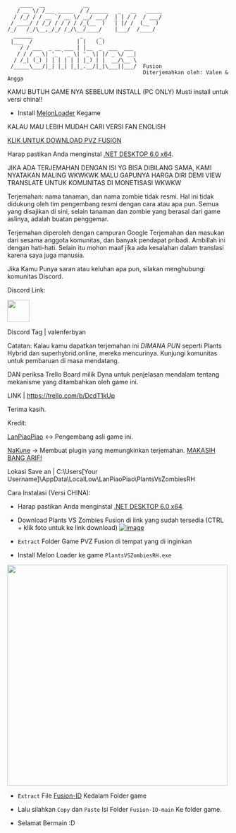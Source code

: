 ```
    ____  __            __                       
   / __ \/ /___ _____  / /______   _   __   _____
  / /_/ / / __ `/ __ \/ __/ ___/  | | / /  / ___/
 / ____/ / /_/ / / / / /_(__  )   | |/ /  (__  ) 
/_/   /_/\__,_/_/ /_/\__/____/    |___/  /____/                                                   
  ______               _     _           
 |___  /              | |   (_)          
    / / ___  _ __ ___ | |__  _  ___  ___ 
   / / / _ \| '_ ` _ \| '_ \| |/ _ \/ __|
  / /_| (_) | | | | | | |_) | |  __/\__ \
 /_____\___/|_| |_| |_|_.__/|_|\___||___/  Fusion
                                           Diterjemahkan oleh: Valen & Angga
```
KAMU BUTUH GAME NYA SEBELUM INSTALL
(PC ONLY)
Musti install untuk versi china!!

- Install [MelonLoader](https://github.com/HerpDerpinstine/MelonLoader/releases/latest/download/MelonLoader.Installer.exe) Kegame


KALAU MAU LEBIH MUDAH CARI VERSI FAN ENGLISH

[KLIK UNTUK DOWNLOAD PVZ FUSION](https://rentry.co/playfusion)


Harap pastikan Anda menginstal [.NET DESKTOP 6.0 x64](https://dotnet.microsoft.com/id-id/download/dotnet/6.0).



JIKA ADA TERJEMAHAN DENGAN ISI YG BISA DIBILANG SAMA, KAMI NYATAKAN MALING WKWKWK MALU GAPUNYA HARGA DIRI DEMI VIEW
TRANSLATE UNTUK KOMUNITAS DI MONETISASI WKWKW

Terjemahan: nama tanaman, dan nama zombie tidak resmi. Hal ini tidak didukung oleh tim pengembang resmi dengan cara atau apa pun. Semua yang disajikan di sini, selain tanaman dan zombie yang berasal dari game aslinya, adalah buatan penggemar.

Terjemahan diperoleh dengan campuran Google Terjemahan dan masukan dari sesama anggota komunitas, dan banyak pendapat pribadi. Ambillah ini dengan hati-hati. Selain itu mohon maaf jika ada kesalahan dalam translasi karena saya juga manusia.

Jika Kamu Punya saran atau keluhan apa pun, silakan menghubungi komunitas Discord.

Discord Link:
<p><a href="https://discord.gg/pdy3faNu5S/"><img src="https://www.freepnglogos.com/uploads/discord-logo-png/concours-discord-cartes-voeux-fortnite-france-6.png" style="width:50px;height:50px;"></a></p>

Discord Tag  | valenferbyan

Catatan: Kalau kamu dapatkan terjemahan ini *DIMANA PUN* seperti Plants Hybrid dan superhybrid.online, mereka mencurinya. Kunjungi komunitas untuk pembaruan di masa mendatang.

DAN periksa Trello Board milik Dyna untuk penjelasan mendalam tentang mekanisme yang ditambahkan oleh game ini.

LINK | https://trello.com/b/DcdT1kUp

Terima kasih.

Kredit: 

[LanPiaoPiao](https://space.bilibili.com/3546619314178489?spm_id_from=333.1369.opus.module_author_name.click) ↔︎ Pengembang asli game ini.

[NaKune](https://github.com/ArifRios1st) → Membuat plugin yang memungkinkan terjemahan. [MAKASIH BANG ARIF!](https://github.com/ArifRios1st/PVZ-Hyper-Fusion-Mod)

Lokasi Save an | C:\Users\[Your Username]\AppData\LocalLow\LanPiaoPiao\PlantsVsZombiesRH


Cara Instalasi (Versi CHINA):


* Harap pastikan Anda menginstal [.NET DESKTOP 6.0 x64](https://dotnet.microsoft.com/id-id/download/dotnet/6.0).


* Download Plants VS Zombies Fusion di link yang sudah tersedia (CTRL + klik foto untuk ke link download)
[![image](https://github.com/user-attachments/assets/5b898157-3244-4cdc-8d53-b0391f57124d)](https://rentry.co/playfusion)


* `Extract` Folder Game PVZ Fusion di tempat yang di inginkan


* Install Melon Loader ke game `PlantsVSZombiesRH.exe`
<p><a href="https://github.com/HerpDerpinstine/MelonLoader/releases/latest/download/MelonLoader.Installer.exe"><img src="https://github.com/user-attachments/assets/6d7dda7d-9a0c-4499-8786-13a30616e4ef" style="width:500px;height:500px;"></a></p>


* `Extract` File [Fusion-ID](https://github.com/NotValen/Fusion-ID) Kedalam Folder game

* Lalu silahkan `Copy` dan `Paste` Isi Folder `Fusion-ID-main` Ke folder game.

* Selamat Bermain :D



